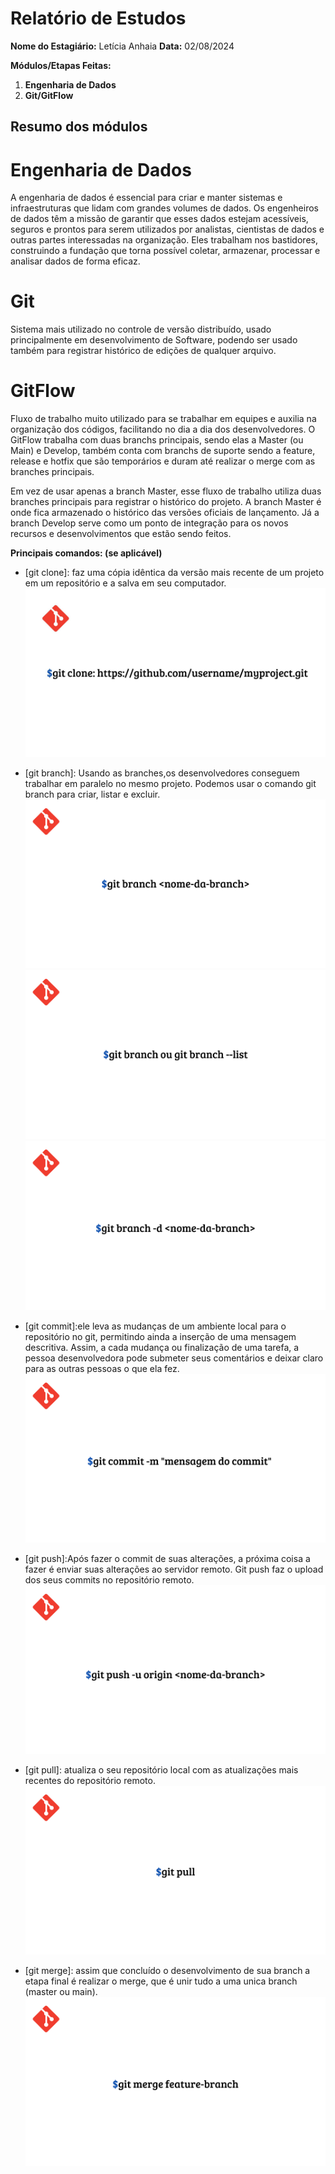 # Relatório de Estudos

**Nome do Estagiário:** Letícia Anhaia 
**Data:** 02/08/2024

**Módulos/Etapas Feitas:**  
1. **Engenharia de Dados**
2. **Git/GitFlow**


## Resumo dos módulos 

# Engenharia de Dados
A engenharia de dados é essencial para criar e manter sistemas e infraestruturas que lidam com grandes volumes de dados. Os engenheiros de dados têm a missão de garantir que esses dados estejam acessíveis, seguros e prontos para serem utilizados por analistas, cientistas de dados e outras partes interessadas na organização. Eles trabalham nos bastidores, construindo a fundação que torna possível coletar, armazenar, processar e analisar dados de forma eficaz.

# Git

 Sistema mais utilizado no controle de versão distribuído, usado principalmente em desenvolvimento de Software, podendo ser usado também para registrar histórico de edições de qualquer arquivo. 

# GitFlow

 Fluxo de trabalho muito utilizado para se trabalhar em equipes e auxilia na organização dos códigos, facilitando no dia a dia dos desenvolvedores. O GitFlow trabalha com duas branchs principais, sendo elas a Master (ou Main) e Develop, também conta com branchs de suporte sendo a feature, release e hotfix que são temporários e duram até realizar o merge com as branches principais.

 Em vez de usar apenas a branch Master, esse fluxo de trabalho utiliza duas branches principais para registrar o histórico do projeto. A branch Master é onde fica armazenado o histórico das versões oficiais de lançamento. Já a branch Develop serve como um ponto de integração para os novos recursos e desenvolvimentos que estão sendo feitos.


**Principais comandos: (se aplicável)**  
- [git clone]: faz uma cópia idêntica da versão mais recente de um projeto em um repositório e a salva em seu computador.
![GitClone](img/git_clone.jpg)

- [git branch]: Usando as branches,os desenvolvedores conseguem trabalhar em paralelo no mesmo projeto. Podemos usar o comando git branch para criar, listar e excluir.
![GitBranch](img/git_branch.png)
![GitBranch](img/git_branch_list.png)
![GitBranch](img/git_branch_-d.png)

- [git commit]:ele leva as mudanças de um ambiente local para o repositório no git, permitindo ainda a inserção de uma mensagem descritiva. Assim, a cada mudança ou finalização de uma tarefa, a pessoa desenvolvedora pode submeter seus comentários e deixar claro para as outras pessoas o que ela fez.
![GitCommit](img/git_commit.png)

- [git push]:Após fazer o commit de suas alterações, a próxima coisa a fazer é enviar suas alterações ao servidor remoto. Git push faz o upload dos seus commits no repositório remoto.
![GitPush](img/git_push.png)

- [git pull]: atualiza o seu repositório local com as atualizações mais recentes do repositório remoto.
![GitPull](img/git_pull.png)

- [git merge]: assim que concluído o desenvolvimento de sua branch a etapa final é realizar o merge, que é unir tudo a uma unica branch (master ou main).
![GitMerge](img/git_merge.png)

